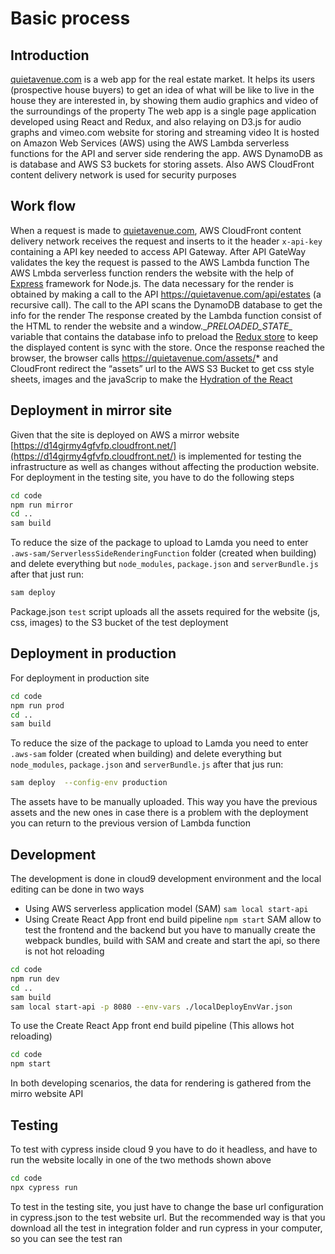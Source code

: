 # Basic process

## Introduction 
[quietavenue.com](https://quietavenue.com) is a web app for the real estate market. It helps its users (prospective house buyers) to get an idea of what will be like to live in the house they are interested in, by showing them audio graphics and video of the surroundings of the property
The web app is a single page application developed using React and Redux, and also relaying on D3.js for audio graphs and vimeo.com website for storing and streaming video
It is hosted on Amazon Web Services (AWS) using the AWS Lambda serverless functions for the API and server side rendering the app. AWS DynamoDB as is database and AWS S3 buckets for storing assets. Also AWS CloudFront content delivery network is used for security purposes

## Work flow 
When a request is made to [quietavenue.com](https://quietavenue.com), AWS CloudFront content delivery network receives the request and inserts to it the header `x-api-key` containing a API key needed to access API Gateway. After API GateWay validates the key the request is passed to the AWS Lambda function
The AWS Lmbda serverless function renders the website with the help of [Express]( https://expressjs.com) framework for Node.js. The data necessary for the render is obtained by making a call to the API https://quietavenue.com/api/estates (a recursive call). The call to the API scans the DynamoDB database to get the info for the render
The response created by the Lambda function consist of the HTML to render the website and a window.\__PRELOADED_STATE\__  variable that contains the database info to preload the [Redux store](https://redux.js.org/usage/server-rendering)  to keep the displayed content is sync with the store.
Once the response reached the browser, the browser calls https://quietavenue.com/assets/* and CloudFront redirect the “assets” url to the AWS S3 Bucket to get  css style sheets, images and the javaScrip to make the [Hydration of the React](https://beta.reactjs.org/reference/react-dom/hydrate)

## Deployment in mirror site
Given that the site is deployed on AWS a mirror website [https://d14gjrmy4gfvfp.cloudfront.net/](https://d14gjrmy4gfvfp.cloudfront.net/) is implemented for testing the infrastructure as well as changes without affecting the production website. For deployment in the testing site, you have to do the following steps 
```bash
cd code
npm run mirror
cd ..
sam build
```
To reduce the size of the package to upload to Lamda  you need to enter `.aws-sam/ServerlessSideRenderingFunction` folder (created when building) and delete everything but `node_modules`, `package.json` and `serverBundle.js` after that just run:
```bash
sam deploy
```
Package.json `test` script uploads all the assets required for the website (js, css, images) to the S3 bucket of the test deployment

## Deployment in production
For deployment in production site
```bash
cd code
npm run prod
cd ..
sam build
```
To reduce the size of the package to upload to Lamda  you need to enter `.aws-sam` folder (created when building) and delete everything but `node_modules`, `package.json` and `serverBundle.js` after that jus run:
```bash
sam deploy  --config-env production
```
The assets have to be manually uploaded. This way you have the previous assets and the new ones in case there is a problem with the deployment you can return to the previous version of Lambda function

## Development
The development is done in cloud9 development environment and the local editing can be done in two ways
+ Using AWS serverless application model (SAM) `sam local start-api`
+ Using Create React App front end build pipeline `npm start`
SAM allow to test the frontend and the backend but you have to manually create the webpack bundles, build with SAM and create and start the api, so there is not hot reloading
```bash
cd code
npm run dev
cd ..
sam build
sam local start-api -p 8080 --env-vars ./localDeployEnvVar.json
```
To use the Create React App front end build pipeline (This allows hot reloading)
```bash
cd code
npm start
```
In both developing scenarios, the data for rendering is gathered from the mirro website API
## Testing
To test with cypress inside cloud 9 you have to do it headless, and have to run the website locally in one of the two methods shown above
```bash
cd code
npx cypress run 
```
To test in the testing site, you just have to change the base url configuration in cypress.json to the test website url. But  the recommended way is that you download all the test in integration folder and run cypress in your computer, so you can see the test ran



